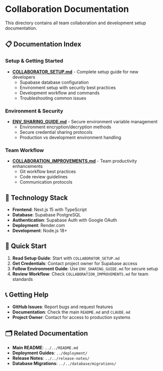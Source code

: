 # Collaboration Documentation

This directory contains all team collaboration and development setup documentation.

## 📋 Documentation Index

### Setup & Getting Started
- **[COLLABORATOR_SETUP.md](./COLLABORATOR_SETUP.md)** - Complete setup guide for new developers
  - Supabase database configuration
  - Environment setup with security best practices
  - Development workflow and commands
  - Troubleshooting common issues

### Environment & Security
- **[ENV_SHARING_GUIDE.md](./ENV_SHARING_GUIDE.md)** - Secure environment variable management
  - Environment encryption/decryption methods
  - Secure credential sharing protocols
  - Production vs development environment handling

### Team Workflow
- **[COLLABORATION_IMPROVEMENTS.md](./COLLABORATION_IMPROVEMENTS.md)** - Team productivity enhancements
  - Git workflow best practices
  - Code review guidelines
  - Communication protocols

## 🔧 Technology Stack

- **Frontend**: Next.js 15 with TypeScript
- **Database**: Supabase PostgreSQL
- **Authentication**: Supabase Auth with Google OAuth
- **Deployment**: Render.com
- **Development**: Node.js 18+

## 🚀 Quick Start

1. **Read Setup Guide**: Start with `COLLABORATOR_SETUP.md`
2. **Get Credentials**: Contact project owner for Supabase access
3. **Follow Environment Guide**: Use `ENV_SHARING_GUIDE.md` for secure setup
4. **Review Workflow**: Check `COLLABORATION_IMPROVEMENTS.md` for team standards

## 📞 Getting Help

- **GitHub Issues**: Report bugs and request features
- **Documentation**: Check the main `README.md` and `CLAUDE.md`
- **Project Owner**: Contact for access to production systems

## 🗂️ Related Documentation

- **Main README**: `../../README.md`
- **Deployment Guides**: `../deployment/`
- **Release Notes**: `../../release-notes/`
- **Database Migrations**: `../../database/migrations/`
